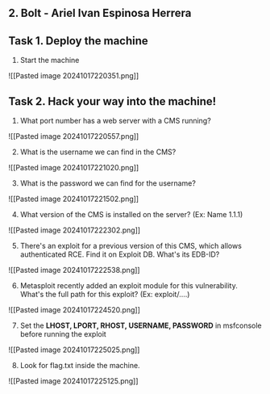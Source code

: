 ## 2. Bolt - Ariel Ivan Espinosa Herrera

## Task 1. Deploy the machine

1. Start the machine

![[Pasted image 20241017220351.png]]

## Task 2. Hack your way into the machine!

1. What port number has a web server with a CMS running?

![[Pasted image 20241017220557.png]]

2. What is the username we can find in the CMS?

![[Pasted image 20241017221020.png]]

3. What is the password we can find for the username?

![[Pasted image 20241017221502.png]]

4. What version of the CMS is installed on the server? (Ex: Name 1.1.1)

![[Pasted image 20241017222302.png]]

5. There's an exploit for a previous version of this CMS, which allows authenticated RCE. Find it on Exploit DB. What's its EDB-ID?

![[Pasted image 20241017222538.png]]

6. Metasploit recently added an exploit module for this vulnerability. What's the full path for this exploit? (Ex: exploit/....)

![[Pasted image 20241017224520.png]]

7. Set the **LHOST, LPORT, RHOST, USERNAME, PASSWORD** in msfconsole before running the exploit

![[Pasted image 20241017225025.png]]

8. Look for flag.txt inside the machine.

![[Pasted image 20241017225125.png]]

